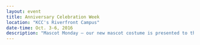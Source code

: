 ```yaml
---
layout: event
title: Anniversary Celebration Week
location: "KCC's Riverfront Campus"
date-time: Oct. 3-6, 2016
description: "Mascot Monday – our new mascot costume is presented to the campus community. Spirit session at noon in the College Center. Freebies and refreshments"
---
```

